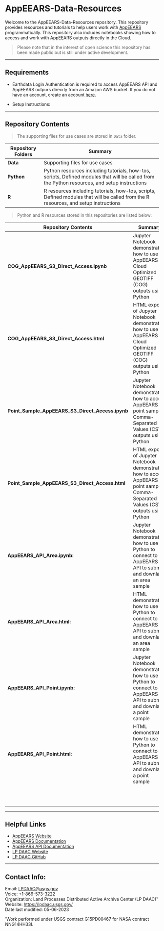 # AppEEARS-Data-Resources

Welcome to the AppEEARS-Data-Resources repository. This repository provides resources and tutorials to help users work with [AppEEARS](https://appeears.earthdatacloud.nasa.gov/) programmatically. This repository also includes notebooks showing how to access and work with AppEEARS outputs directly in the Cloud. 

> Please note that in the interest of open science this repository has been made public but is still under active development. 


---


## Requirements  

+ Earthdata Login Authentication is required to access AppEEARS API and AppEEARS outpurs direcrly from an Amazon AWS bucket. If you do not have an account, create an account [here](https://urs.earthdata.nasa.gov/users/new).

+ Setup Instructions: 

---


## Repository Contents

> The supporting files for use cases are stored in `Data` folder.  


| Repository Folders | Summary | 
|----|-----|
| **Data** | Supporting files for use cases | 
| **Python** | Python resources including tutorials, how-tos, scripts, Defined modules that will be called from the Python resources, and setup instructions | 
| **R** |  R resources including tutorials, how-tos, scripts, Defined modules that will be called from the R resources, and setup instructions | 

> Python and R resources stored in this repositories are listed below:  


| Repository Contents | Summary | Path |
|----|-----|----|
| **COG_AppEEARS_S3_Direct_Access.ipynb** | Jupyter Notebook demonstrating how to use AppEEARS Cloud Optimized GEOTIFF (COG) outputs using Python | `Python\tutorials` |
|**COG_AppEEARS_S3_Direct_Access.html** | HTML export of Jupyter Notebook demonstrating how to use AppEEARS Cloud Optimized GEOTIFF (COG) outputs using Python | `Python\tutorials` |
| **Point_Sample_AppEEARS_S3_Direct_Access.ipynb** | Jupyter Notebook demonstrating how to access AppEEARS point sample Comma-Separated Values (CSV) outputs using Python | `Python\tutorials` |
| **Point_Sample_AppEEARS_S3_Direct_Access.html** | HTML export of Jupyter Notebook demonstrating how to access AppEEARS point sample Comma-Separated Values (CSV) outputs using Python | `Python\tutorials` |
| **AppEEARS_API_Area.ipynb:** | Jupyter Notebook demonstrating how to use Python to connect to the AppEEARS API to submit and downlaod an area sample  | `Python\tutorials` |
| **AppEEARS_API_Area.html:** | HTML demonstrating how to use Python to connect to the AppEEARS API to submit and downlaod an area sample  | `Python\tutorials` |
| **AppEEARS_API_Point.ipynb:** | Jupyter Notebook demonstrating how to use Python to connect to the AppEEARS API to submit and downlaod a point sample | `Python\tutorials` |
| **AppEEARS_API_Point.html:** | HTML demonstrating how to use Python to connect to the AppEEARS API to submit and downlaod a point sample | `Python\tutorials` |
| |  | `R\tutorials` |
| |  | `R\tutorials` |
| |  | `R\tutorials` |

---

## Helpful Links    

+ [AppEEARS Website](https://appeears.earthdatacloud.nasa.gov/)
+ [AppEEARS Documentation](https://appeears.earthdatacloud.nasa.gov/help)
+ [AppEEARS API Documentation](https://appeears.earthdatacloud.nasa.gov/api/)
+ [LP DAAC Website](https://lpdaac.usgs.gov/)
+ [LP DAAC GitHub](https://github.com/nasa/LPDAAC-Data-Resources)


---

## Contact Info:  

Email: LPDAAC@usgs.gov  
Voice: +1-866-573-3222  
Organization: Land Processes Distributed Active Archive Center (LP DAAC)¹  
Website: <https://lpdaac.usgs.gov/>  
Date last modified: 05-06-2023  

¹Work performed under USGS contract G15PD00467 for NASA contract NNG14HH33I.  
